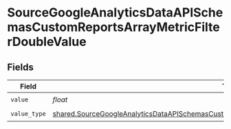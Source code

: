 # SourceGoogleAnalyticsDataAPISchemasCustomReportsArrayMetricFilterDoubleValue


## Fields

| Field                                                                                                                                                                                                                          | Type                                                                                                                                                                                                                           | Required                                                                                                                                                                                                                       | Description                                                                                                                                                                                                                    |
| ------------------------------------------------------------------------------------------------------------------------------------------------------------------------------------------------------------------------------ | ------------------------------------------------------------------------------------------------------------------------------------------------------------------------------------------------------------------------------ | ------------------------------------------------------------------------------------------------------------------------------------------------------------------------------------------------------------------------------ | ------------------------------------------------------------------------------------------------------------------------------------------------------------------------------------------------------------------------------ |
| `value`                                                                                                                                                                                                                        | *float*                                                                                                                                                                                                                        | :heavy_check_mark:                                                                                                                                                                                                             | N/A                                                                                                                                                                                                                            |
| `value_type`                                                                                                                                                                                                                   | [shared.SourceGoogleAnalyticsDataAPISchemasCustomReportsArrayMetricFilterMetricsFilter4FilterValueType](../../models/shared/sourcegoogleanalyticsdataapischemascustomreportsarraymetricfiltermetricsfilter4filtervaluetype.md) | :heavy_check_mark:                                                                                                                                                                                                             | N/A                                                                                                                                                                                                                            |